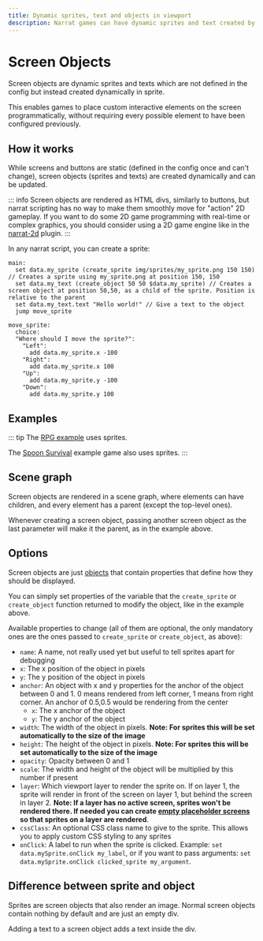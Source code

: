 ```yaml
---
title: Dynamic sprites, text and objects in viewport
description: Narrat games can have dynamic sprites and text created by scripts during the game which appear in the viewport.
---
```


# Screen Objects

Screen objects are dynamic sprites and texts which are not defined in the config but instead created dynamically in sprite.

This enables games to place custom interactive elements on the screen programmatically, without requiring every possible element to have been configured previously.

## How it works

While screens and buttons are static (defined in the config once and can't change), screen objects (sprites and texts) are created dynamically and can be updated.

::: info
Screen objects are rendered as HTML divs, similarly to buttons, but narrat scripting has no way to make them smoothly move for "action" 2D gameplay. If you want to do some 2D game programming with real-time or complex graphics, you should consider using a 2D game engine like in the [narrat-2d](https://github.com/liana-p/narrat-engine/tree/main/packages/narrat-2d) plugin.
:::

In any narrat script, you can create a sprite:

```narrat
main:
  set data.my_sprite (create_sprite img/sprites/my_sprite.png 150 150) // Creates a sprite using my_sprite.png at position 150, 150
  set data.my_text (create_object 50 50 $data.my_sprite) // Creates a screen object at position 50,50, as a child of the sprite. Position is relative to the parent
  set data.my_text.text "Hello world!" // Give a text to the object
  jump move_sprite

move_sprite:
  choice:
  "Where should I move the sprite?":
    "Left":
      add data.my_sprite.x -100
    "Right":
      add data.my_sprite.x 100
    "Up":
      add data.my_sprite.y -100
    "Down":
      add data.my_sprite.y 100
```

## Examples

::: tip
The [RPG example](https://github.com/liana-p/narrat-engine/tree/main/packages/narrat/src/examples/rpg/scripts) uses sprites.

The [Spoon Survival](https://github.com/liana-p/narrat-examples/tree/main/spoon-survival) example game also uses sprites.
:::

## Scene graph

Screen objects are rendered in a scene graph, where elements can have children, and every element has a parent (except the top-level ones).

Whenever creating a screen object, passing another screen object as the last parameter will make it the parent, as in the example above.

## Options

Screen objects are just [objects](../scripting/language-syntax.md#objects) that contain properties that define how they should be displayed.

You can simply set properties of the variable that the `create_sprite` or `create_object` function returned to modify the object, like in the example above.

Available properties to change (all of them are optional, the only mandatory ones are the ones passed to `create_sprite` or `create_object`, as above):

- `name`: A name, not really used yet but useful to tell sprites apart for debugging
- `x`: The x position of the object in pixels
- `y`: The y position of the object in pixels
- `anchor`: An object with x and y properties for the anchor of the object between 0 and 1. 0 means rendered from left corner, 1 means from right corner. An anchor of 0.5,0.5 would be rendering from the center
  - `x`: The x anchor of the object
  - `y`: The y anchor of the object
- `width`: The width of the object in pixels. **Note: For sprites this will be set automatically to the size of the image**
- `height`: The height of the object in pixels. **Note: For sprites this will be set automatically to the size of the image**
- `opacity`: Opacity between 0 and 1
- `scale`: The width and height of the object will be multiplied by this number if present
- `layer`: Which viewport layer to render the sprite on. If on layer 1, the sprite will render in front of the screen on layer 1, but behind the screen in layer 2. **Note: If a layer has no active screen, sprites won't be rendered there. If needed you can create [empty placeholder screens](../features/viewport.md#empty-screens) so that sprites on a layer are rendered**.
- `cssClass`: An optional CSS class name to give to the sprite. This allows you to apply custom CSS styling to any sprites
- `onClick`: A label to run when the sprite is clicked. Example: `set data.mySprite.onClick my_label`, or if you want to pass arguments: `set data.mySprite.onClick clicked_sprite my_argument`.

## Difference between sprite and object

Sprites are screen objects that also render an image. Normal screen objects contain nothing by default and are just an empty div.

Adding a text to a screen object adds a text inside the div.
